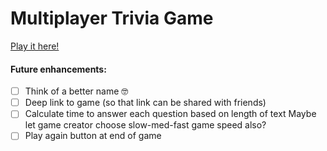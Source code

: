# Multiplayer Trivia Game
[Play it here!](https://lauraschultz.github.io/trivia)
#### Future enhancements:
- [ ] Think of a better name 🤓
- [ ] Deep link to game (so that link can be shared with friends)
- [ ] Calculate time to answer each question based on length of text
        Maybe let game creator choose slow-med-fast game speed also?
- [ ] Play again button at end of game 
